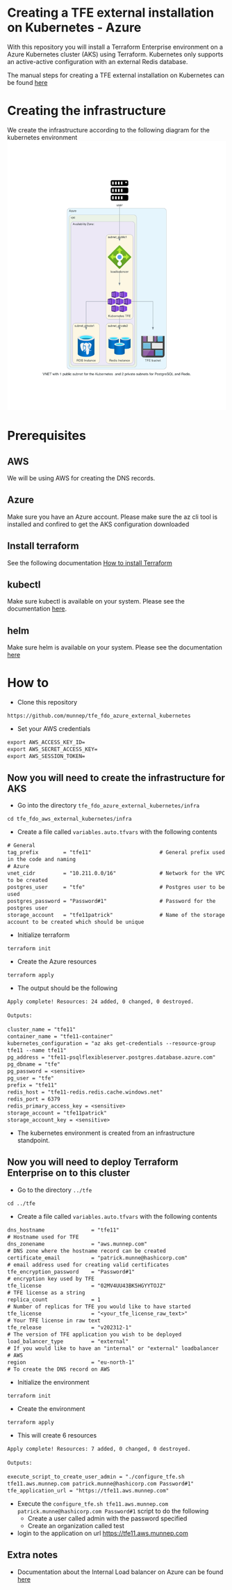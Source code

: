 # Creating a TFE external installation on Kubernetes - Azure  

With this repository you will install a Terraform Enterprise environment on a Azure Kubernetes cluster (AKS) using Terraform. Kubernetes only supports an active-active configuration with an external Redis database. 

The manual steps for creating a TFE external installation on Kubernetes can be found [here](manual_steps/README.md)

# Creating the infrastructure

We create the infrastructure according to the following diagram for the kubernetes environment
![](diagram/diagram_tfe_fdo_azure_external_kubernetes.png)  

# Prerequisites
## AWS
We will be using AWS for creating the DNS records. 

## Azure
Make sure you have an Azure account. Please make sure the az cli tool is installed and confired to get the AKS configuration downloaded

## Install terraform  
See the following documentation [How to install Terraform](https://learn.hashicorp.com/tutorials/terraform/install-cli)

## kubectl
Make sure kubectl is available on your system. Please see the documentation [here](https://kubernetes.io/docs/tasks/tools/).

## helm
Make sure helm is available on your system. Please see the documentation [here](https://helm.sh/docs/intro/install/)

# How to

- Clone this repository
```
https://github.com/munnep/tfe_fdo_azure_external_kubernetes
```
- Set your AWS credentials
```
export AWS_ACCESS_KEY_ID=
export AWS_SECRET_ACCESS_KEY=
export AWS_SESSION_TOKEN=
```

## Now you will need to create the infrastructure for AKS
- Go into the directory `tfe_fdo_azure_external_kubernetes/infra`
```
cd tfe_fdo_aws_external_kubernetes/infra
```
- Create a file called `variables.auto.tfvars` with the following contents
```
# General
tag_prefix        = "tfe11"                      # General prefix used in the code and naming
# Azure    
vnet_cidr         = "10.211.0.0/16"              # Network for the VPC to be created
postgres_user     = "tfe"                        # Postgres user to be used 
postgres_password = "Password#1"                 # Password for the postgres user
storage_account   = "tfe11patrick"               # Name of the storage account to be created which should be unique
``````
- Initialize terraform
```
terraform init
```
- Create the Azure resources
```
terraform apply
```
- The output should be the following
```
Apply complete! Resources: 24 added, 0 changed, 0 destroyed.

Outputs:

cluster_name = "tfe11"
container_name = "tfe11-container"
kubernetes_configuration = "az aks get-credentials --resource-group tfe11 --name tfe11"
pg_address = "tfe11-psqlflexibleserver.postgres.database.azure.com"
pg_dbname = "tfe"
pg_password = <sensitive>
pg_user = "tfe"
prefix = "tfe11"
redis_host = "tfe11-redis.redis.cache.windows.net"
redis_port = 6379
redis_primary_access_key = <sensitive>
storage_account = "tfe11patrick"
storage_account_key = <sensitive>
```
- The kubernetes environment is created from an infrastructure standpoint.   

## Now you will need to deploy Terraform Enterprise on to this cluster

- Go to the directory `../tfe`
```
cd ../tfe
```
- Create a file called `variables.auto.tfvars` with the following contents
```
dns_hostname               = "tfe11"                                   # Hostname used for TFE
dns_zonename               = "aws.munnep.com"                          # DNS zone where the hostname record can be created
certificate_email          = "patrick.munne@hashicorp.com"             # email address used for creating valid certificates
tfe_encryption_password    = "Password#1"                              # encryption key used by TFE
tfe_license                = "02MV4UU43BK5HGYYTOJZ"                    # TFE license as a string
replica_count              = 1                                         # Number of replicas for TFE you would like to have started
tfe_license                = "<your_tfe_license_raw_text>"             # Your TFE license in raw text
tfe_release                = "v202312-1"                               # The version of TFE application you wish to be deployed   
load_balancer_type         = "external"                                # If you would like to have an "internal" or "external" loadbalancer
# AWS
region                     = "eu-north-1"                              # To create the DNS record on AWS          
```
- Initialize the environment
```
terraform init
```
- Create the environment
```
terraform apply
```
- This will create 6 resources
```
Apply complete! Resources: 7 added, 0 changed, 0 destroyed.

Outputs:

execute_script_to_create_user_admin = "./configure_tfe.sh tfe11.aws.munnep.com patrick.munne@hashicorp.com Password#1"
tfe_application_url = "https://tfe11.aws.munnep.com"
```
- Execute the `configure_tfe.sh tfe11.aws.munnep.com patrick.munne@hashicorp.com Password#1` script to do the following
  - Create a user called admin with the password specified
  - Create an organization called test
- login to the application on url https://tfe11.aws.munnep.com




## Extra notes

- Documentation about the Internal Load balancer on Azure can be found [here](https://learn.microsoft.com/en-us/azure/aks/internal-lb?tabs=set-service-annotations#create-an-internal-load-balancer)